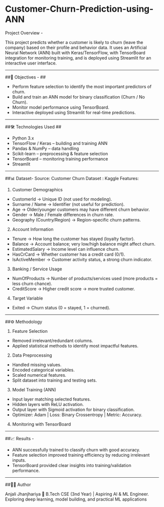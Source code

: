 # Customer-Churn-Prediction-using-ANN
Project Overview -

This project predicts whether a customer is likely to churn (leave the company) based on their profile and behavior data. It uses an Artificial Neural Network (ANN) built with Keras/TensorFlow, with TensorBoard integration for monitoring training, and is deployed using Streamlit for an interactive user interface.

---
##🎯 Objectives - ##
* Perform feature selection to identify the most important predictors of churn.
* Build and train an ANN model for binary classification (Churn / No Churn).
* Monitor model performance using TensorBoard.
* Interactive deployed using Streamlit for real-time predictions.
---

##🛠️ Technologies Used  ##
* Python 3.x
* TensorFlow / Keras – building and training ANN
* Pandas & NumPy – data handling
* Scikit-learn – preprocessing & feature selection
* TensorBoard – monitoring training performance
* Streamlit
---

##📊 Dataset-
Source: Customer Churn Dataset : Kaggle
Features: 
1. Customer Demographics
  * CustomerId → Unique ID (not used for modeling).
  * Surname / Name → Identifier (not useful for prediction).
  * Age → Older/younger customers may have different churn behavior.
  * Gender → Male / Female differences in churn rate.
  * Geography (Country/Region) → Region-specific churn patterns.
 2. Account Information
  * Tenure → How long the customer has stayed (loyalty factor).
  * Balance → Account balance; very low/high balance might affect churn.
  * EstimatedSalary → Income level can influence churn.
  * HasCrCard → Whether customer has a credit card (0/1).
  * IsActiveMember → Customer activity status, a strong churn indicator.
3. Banking / Service Usage
  * NumOfProducts → Number of products/services used (more products = less churn chance).
  * CreditScore → Higher credit score → more trusted customer.
4. Target Variable
  * Exited → Churn status (0 = stayed, 1 = churned).
---

##⚙️ Methodology
1. Feature Selection
  * Removed irrelevant/redundant columns.
  * Applied statistical methods to identify most impactful features.
2. Data Preprocessing
  * Handled missing values.
  * Encoded categorical variables.
  * Scaled numerical features.
  * Split dataset into training and testing sets.
3. Model Training (ANN)
  * Input layer matching selected features.
  * Hidden layers with ReLU activation.
  * Output layer with Sigmoid activation for binary classification.
  * Optimizer: Adam | Loss: Binary Crossentropy | Metric: Accuracy.
4. Monitoring with TensorBoard
---

##📈 Results -
* ANN successfully trained to classify churn with good accuracy.
* Feature selection improved training efficiency by reducing irrelevant inputs.
* TensorBoard provided clear insights into training/validation performance.
---

##👩‍💻 Author

Anjali Jhanjhariya
📍 B.Tech CSE (3nd Year) | Aspiring AI & ML Engineer.
 Exploring deep learning, model building, and practical ML applications
